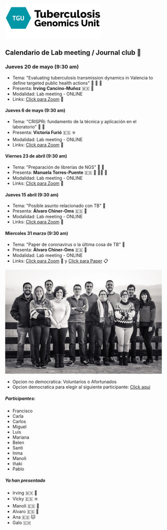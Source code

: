 ![](assets/Lab_M-7c6aedc6.png)
## **Calendario de Lab meeting / Journal club** :microscope:

### **Jueves 20 de mayo (9:30 am)**
- Tema: "Evaluating tuberculosis transmission dynamics in Valencia to define targeted public health actions" :lab_coat: :dna: :microbe:
- Presenta: **Irving Cancino-Muñoz** :mexico: :monocle_face:
- Modalidad: Lab meeting - ONLINE
- Links: [Click para Zoom](https://conectaha.csic.es/b/ina-2qo-r3c-4xc) :movie_camera:

#### **Jueves 6 de mayo (9:30 am)**
- Tema: "CRISPRi: fundamento de la técnica y aplicación en el laboratorio" :lab_coat: :dna:
- Presenta: **Victoria Furió** :es: :biohazard:
- Modalidad: Lab meeting - ONLINE
- Links: [Click para Zoom](https://conectaha.csic.es/b/ina-2qo-r3c-4xc) :movie_camera:

#### **Viernes 23 de abril (9:30 am)**
- Tema: "Preparación de librerías de NGS" :lab_coat: :dna:
- Presenta: **Manuela Torres-Puente** :es: :boot: :woman_scientist: :crown:
- Modalidad: Lab meeting - ONLINE
- Links: [Click para Zoom](https://us02web.zoom.us/j/83166525016?pwd=c2tDbUZ3Ni8rQ29KM0UwNm51aWtlQT09) :movie_camera:

#### Jueves 15 abril (9:30 am)
- Tema: "Posible asunto relacionado con TB" :dna:
- Presenta: **Álvaro Chiner-Oms** :es: :circus_tent:
- Modalidad: Lab meeting - ONLINE
- Links: [Click para Zoom](https://us02web.zoom.us/j/83166525016?pwd=c2tDbUZ3Ni8rQ29KM0UwNm51aWtlQT09) :movie_camera:

#### Miercoles 31 marzo (9:30 am)
- Tema: "Paper de coronavirus o la última cosa de TB" :dna:
- Presenta: **Álvaro Chiner-Oms** :es: :circus_tent:
- Modalidad: Lab meeting - ONLINE
- Links: [Click para Zoom](https://us02web.zoom.us/j/83166525016?pwd=c2tDbUZ3Ni8rQ29KM0UwNm51aWtlQT09) :movie_camera: y [Click para Paper]() :clipboard:

![](assets/Lab_M-5c6ef917.jpg)

- Opcion no democratica: Voluntarios o Afortunados
- Opcion democratica para elegir al siguiente participante: [Click aqui](https://www.random.org/lists/)

##### Participantes:

- Francisco
- Carla
- Carlos
- Miguel
- Luis
- Mariana
- Belen
- Santi
- Inma
- Manoli
- Iñaki
- Pablo

##### Ya han presentado

- Irving :mexico: :monocle_face:
- Vicky :es: :biohazard:
- Manoli :es: :boot:
- Alvaro :es: :circus_tent:
- Ana :es: :cat:
- Galo :switzerland:

